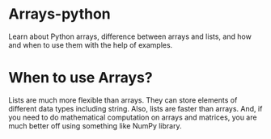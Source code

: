 # Arrays-python
Learn about Python arrays, difference between arrays and lists, and how and when to use them with the help of examples.

# When to use Arrays?

Lists are much more flexible than arrays. They can store elements of different data types including string. Also, lists are faster than arrays. And, if you need to do mathematical computation on arrays and matrices, you are much better off using something like NumPy library.

